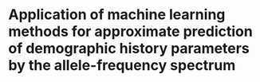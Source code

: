 # Application of machine learning methods for approximate prediction of demographic history parameters by the allele-frequency spectrum
